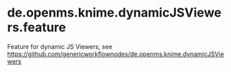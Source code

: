 # de.openms.knime.dynamicJSViewers.feature
Feature for dynamic JS Viewers, see https://github.com/genericworkflownodes/de.openms.knime.dynamicJSViewers
